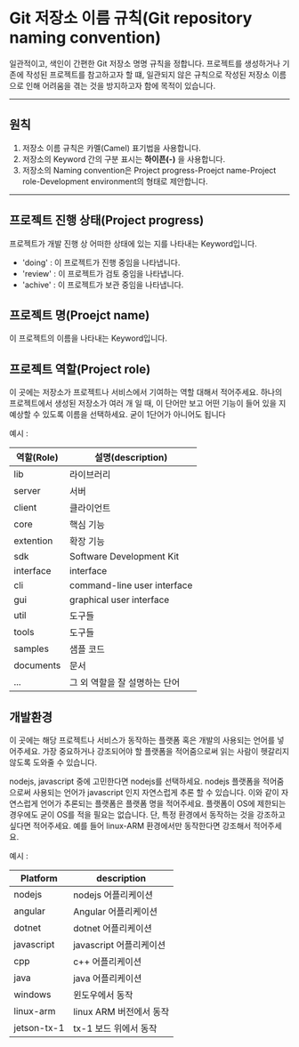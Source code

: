 # Git 저장소 이름 규칙(Git repository naming convention)

일관적이고, 색인이 간편한 Git 저장소 명명 규칙을 정합니다. 프로젝트를 생성하거나 기존에 작성된 프로젝트를 참고하고자 할 떄, 일관되지 않은 규칙으로 작성된 저장소 이름으로 인해 어려움을 겪는 것을 방지하고자 함에 목적이 있습니다.

---

## 원칙

1. 저장소 이름 규칙은 카멜(Camel) 표기법을 사용합니다.
2. 저장소의 Keyword 간의 구분 표시는 **하이픈(-)** 을 사용합니다.
3. 저장소의 Naming convention은 Project progress-Proejct name-Project role-Development environment의 형태로 제안합니다.

---

## 프로젝트 진행 상태(Project progress)

프로젝트가 개발 진행 상 어떠한 상태에 있는 지를 나타내는 Keyword입니다. 

- 'doing' : 이 프로젝트가 진행 중임을 나타냅니다.
- 'review' : 이 프로젝트가 검토 중임을 나타냅니다.
- 'achive' : 이 프로젝트가 보관 중임을 나타냅니다.

## 프로젝트 명(Proejct name)

이 프로젝트의 이름을 나타내는 Keyword입니다.

## 프로젝트 역할(Project role)

이 곳에는 저장소가 프로젝트나 서비스에서 기여하는 역할 대해서 적어주세요. 하나의 프로젝트에서 생성된 저장소가 여러 개 일 때, 이 단어만 보고 어떤 기능이 들어 있을 지 예상할 수 있도록 이름을 선택하세요. 굳이 1단어가 아니어도 됩니다

예시 :

| 역할(Role) | 설명(description)   |
| --- | --- |
| lib | 라이브러리 |
| server | 서버 |
| client | 클라이언트 |
| core | 핵심 기능 |
| extention | 확장 기능 |
| sdk | Software Development Kit |
| interface | interface |
| cli | command-line user interface |
| gui | graphical user interface |
| util | 도구들 |
| tools | 도구들 |
| samples | 샘플 코드 |
| documents | 문서 |
| ...|그 외 역할을 잘 설명하는 단어|

## 개발환경

이 곳에는 해당 프로젝트나 서비스가 동작하는 플랫폼 혹은 개발의 사용되는 언어를 넣어주세요. 가장 중요하거나 강조되어야 할 플랫폼을 적어줌으로써 읽는 사람이 헷갈리지 않도록 도와줄 수 있습니다.

nodejs, javascript 중에 고민한다면 nodejs를 선택하세요. nodejs 플랫폼을 적어줌으로써 사용되는 언어가 javascript 인지 자연스럽게 추론 할 수 있습니다. 이와 같이 자연스럽게 언어가 추론되는 플랫폼은 플랫폼 명을 적어주세요. 플랫폼이 OS에 제한되는 경우에도 굳이 OS를 적을 필요는 없습니다. 단, 특정 환경에서 동작하는 것을 강조하고 싶다면 적어주세요. 예를 들어 linux-ARM 환경에서만 동작한다면 강조해서 적어주세요. 

예시 :

| Platform | description   |
| --- | --- |
| nodejs | nodejs 어플리케이션 |
| angular | Angular 어플리케이션 |
| dotnet | dotnet 어플리케이션 |
| javascript | javascript 어플리케이션 |
| cpp | c++ 어플리케이션 |
| java | java 어플리케이션 |
| windows | 윈도우에서 동작 |
| linux-arm | linux ARM 버전에서 동작 |
| jetson-tx-1 | tx-1 보드 위에서 동작 |

